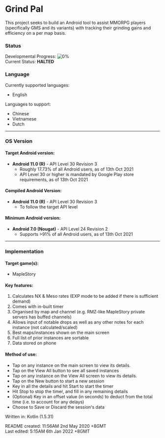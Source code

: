 # Grind Pal
This project seeks to build an Android tool to assist MMORPG players (specifically GMS and its variants) with tracking their grinding gains and efficiency on a per map basis.


### Status  
Developmental Progress: ![0%](https://progress-bar.dev/0)\
Current Status: **HALTED**


### Language
Currently supported languages:
  - English
    
Languages to support:
  - Chinese
  - Vietnamese
  - Dutch

---

### OS Version
#### Target Android version:
  - **Android 11.0 (R)** - API Level 30 Revision 3
    - Roughly 17.73% of all Android users, as of 13th Oct 2021
    - API Level 30 or higher is mandated by Google Play store requirements, as of 13th Oct 2021  

#### Compiled Android Version:
  - **Android 11.0 (R)** - API Level 30 Revision 3
    - To follow the target API level  

#### Minimum Android version:
  - **Android 7.0 (Nougat)** - API Level 24 Revision 2
    - Supports >91% of all Android users, as of 13th Oct 2021  

---

### Implementation

#### Target game(s):
  - MapleStory

#### Key features:
  1) Calculates NX & Meso rates (EXP mode to be added if there is sufficient demand)
  2) Comes with in-built timer
  3) Organised by map and channel (e.g. RMZ-like MapleStory private servers has buffed channels)
  4) Allows input of notable drops as well as any other notes for each instance (not calculated/scaled)
  5) Best maps/instances shown on the main screen
  6) Full list of prior instances are sortable
  7) Data stored on phone

#### Method of use:
  - Tap on any instance on the main screen to view its details.
  - Tap on the View All button to see all saved instances
  - Tap on any instance on the View All screen to view its details.
  - Tap on the New button to start a new session
  - Key in all the details and hit Start to start the timer
  - Hit Stop to stop the timer, and fill in any remaining details
  - (Optional) Key in an offset value (in seconds) to deduct from the total time (i.e. to account for any delays)
  - Choose to Save or Discard the session's data

Written in: Kotlin (1.5.31)  

README created: 11:56AM 2nd May 2020 +8GMT  
Last edited: 5:15AM 6th Jan 2022 +8GMT  
